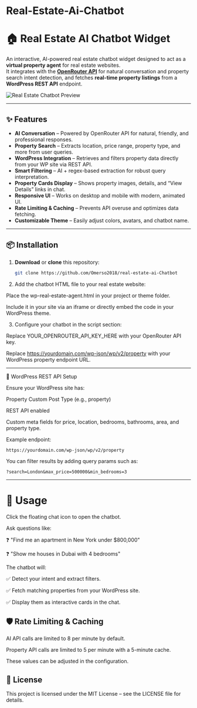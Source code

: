 # Real-Estate-Ai-Chatbot
# 🏠 Real Estate AI Chatbot Widget

An interactive, AI-powered real estate chatbot widget designed to act as a **virtual property agent** for real estate websites.  
It integrates with the **[OpenRouter API](https://openrouter.ai/)** for natural conversation and property search intent detection, and fetches **real-time property listings** from a **WordPress REST API** endpoint.  

![Real Estate Chatbot Preview](https://via.placeholder.com/800x400?text=Real+Estate+AI+Chatbot+Preview)

---

## ✨ Features

- **AI Conversation** – Powered by OpenRouter API for natural, friendly, and professional responses.
- **Property Search** – Extracts location, price range, property type, and more from user queries.
- **WordPress Integration** – Retrieves and filters property data directly from your WP site via REST API.
- **Smart Filtering** – AI + regex-based extraction for robust query interpretation.
- **Property Cards Display** – Shows property images, details, and “View Details” links in chat.
- **Responsive UI** – Works on desktop and mobile with modern, animated UI.
- **Rate Limiting & Caching** – Prevents API overuse and optimizes data fetching.
- **Customizable Theme** – Easily adjust colors, avatars, and chatbot name.

---

## 📦 Installation

1. **Download** or **clone** this repository:
   ```bash
   git clone https://github.com/Omerso2018/real-estate-ai-Chatbot
2. Add the chatbot HTML file to your real estate website:

Place the wp-real-estate-agent.html in your project or theme folder.
 
Include it in your site via an iframe or directly embed the code in your WordPress theme.

3. Configure your chatbot in the script section:

Replace YOUR_OPENROUTER_API_KEY_HERE with your OpenRouter API key.

Replace https://yourdomain.com/wp-json/wp/v2/property with your WordPress property endpoint URL.  

------------
🔌 WordPress REST API Setup

Ensure your WordPress site has:

Property Custom Post Type (e.g., property)

REST API enabled

Custom meta fields for price, location, bedrooms, bathrooms, area, and property type.

Example endpoint:
 ```
https://yourdomain.com/wp-json/wp/v2/property
 ```
You can filter results by adding query params such as:
 ```
?search=London&max_price=500000&min_bedrooms=3
 ```
-----------

# 🚀 Usage

Click the floating chat icon to open the chatbot.

Ask questions like:

❓ "Find me an apartment in New York under $800,000" 

❓ "Show me houses in Dubai with 4 bedrooms"

The chatbot will:

✅ Detect your intent and extract filters.

✅ Fetch matching properties from your WordPress site.

✅ Display them as interactive cards in the chat.

## 🛡️ Rate Limiting & Caching

AI API calls are limited to 8 per minute by default.

Property API calls are limited to 5 per minute with a 5-minute cache.

These values can be adjusted in the configuration.

## 📄 License

This project is licensed under the MIT License – see the LICENSE file for details.
